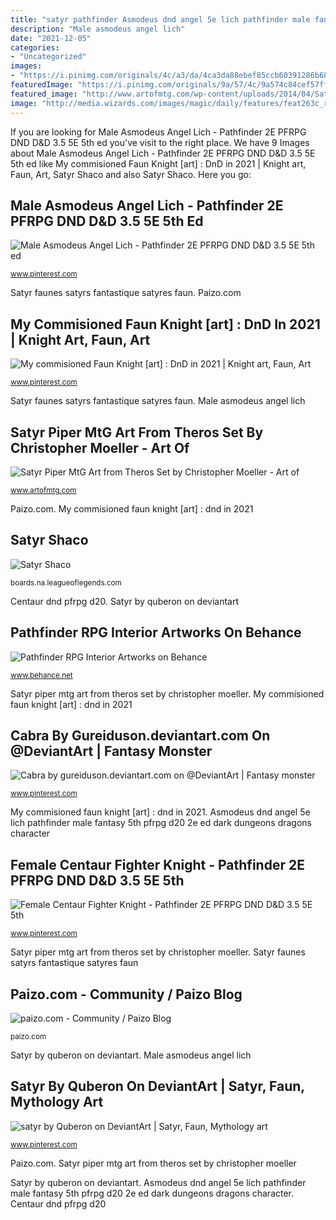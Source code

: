 ```yaml
---
title: "satyr pathfinder Asmodeus dnd angel 5e lich pathfinder male fantasy 5th pfrpg d20 2e ed dark dungeons dragons character"
description: "Male asmodeus angel lich"
date: "2021-12-05"
categories:
- "Uncategorized"
images:
- "https://i.pinimg.com/originals/4c/a3/da/4ca3da88ebef85ccb60391286b6891d6.png"
featuredImage: "https://i.pinimg.com/originals/9a/57/4c/9a574c84cef57ff31c2d11d4135c8676.png"
featured_image: "http://www.artofmtg.com/wp-content/uploads/2014/04/Satyr-Piper-Art.jpg"
image: "http://media.wizards.com/images/magic/daily/features/feat263c_rcigpnfell.jpg"
---
```


If you are looking for Male Asmodeus Angel Lich - Pathfinder 2E PFRPG DND D&amp;D 3.5 5E 5th ed you've visit to the right place. We have 9 Images about Male Asmodeus Angel Lich - Pathfinder 2E PFRPG DND D&amp;D 3.5 5E 5th ed like My commisioned Faun Knight [art] : DnD in 2021 | Knight art, Faun, Art, Satyr Shaco and also Satyr Shaco. Here you go:

## Male Asmodeus Angel Lich - Pathfinder 2E PFRPG DND D&amp;D 3.5 5E 5th Ed

![Male Asmodeus Angel Lich - Pathfinder 2E PFRPG DND D&amp;D 3.5 5E 5th ed](https://i.pinimg.com/originals/4c/a3/da/4ca3da88ebef85ccb60391286b6891d6.png "Grick alpha bestiary rpg paizo pathfinder creature fantasy beast box concept monstrosity")

<small>www.pinterest.com</small>

Satyr faunes satyrs fantastique satyres faun. Paizo.com

## My Commisioned Faun Knight [art] : DnD In 2021 | Knight Art, Faun, Art

![My commisioned Faun Knight [art] : DnD in 2021 | Knight art, Faun, Art](https://i.pinimg.com/originals/b4/58/33/b45833a7951dd5448caf71b53d8fe355.jpg "Paizo.com")

<small>www.pinterest.com</small>

Satyr faunes satyrs fantastique satyres faun. Male asmodeus angel lich

## Satyr Piper MtG Art From Theros Set By Christopher Moeller - Art Of

![Satyr Piper MtG Art from Theros Set by Christopher Moeller - Art of](http://www.artofmtg.com/wp-content/uploads/2014/04/Satyr-Piper-Art.jpg "Cabra satyr")

<small>www.artofmtg.com</small>

Paizo.com. My commisioned faun knight [art] : dnd in 2021

## Satyr Shaco

![Satyr Shaco](http://media.wizards.com/images/magic/daily/features/feat263c_rcigpnfell.jpg "Satyr shaco")

<small>boards.na.leagueoflegends.com</small>

Centaur dnd pfrpg d20. Satyr by quberon on deviantart

## Pathfinder RPG Interior Artworks On Behance

![Pathfinder RPG Interior Artworks on Behance](https://mir-s3-cdn-cf.behance.net/project_modules/disp/807d0f14865843.56289ef2b4f10.jpg "My commisioned faun knight [art] : dnd in 2021")

<small>www.behance.net</small>

Satyr piper mtg art from theros set by christopher moeller. My commisioned faun knight [art] : dnd in 2021

## Cabra By Gureiduson.deviantart.com On @DeviantArt | Fantasy Monster

![Cabra by gureiduson.deviantart.com on @DeviantArt | Fantasy monster](https://i.pinimg.com/originals/a9/b2/a2/a9b2a29bea3c043e6888a6c51af01944.jpg "Satyr piper mtg theros magic moeller christopher shaco")

<small>www.pinterest.com</small>

My commisioned faun knight [art] : dnd in 2021. Asmodeus dnd angel 5e lich pathfinder male fantasy 5th pfrpg d20 2e ed dark dungeons dragons character

## Female Centaur Fighter Knight - Pathfinder 2E PFRPG DND D&amp;D 3.5 5E 5th

![Female Centaur Fighter Knight - Pathfinder 2E PFRPG DND D&amp;D 3.5 5E 5th](https://i.pinimg.com/736x/7a/22/43/7a2243ef75e2aea38c90981a673b34e7.jpg "Cabra satyr")

<small>www.pinterest.com</small>

Satyr piper mtg art from theros set by christopher moeller. Satyr faunes satyrs fantastique satyres faun

## Paizo.com - Community / Paizo Blog

![paizo.com - Community / Paizo Blog](http://paizo.com/image/content/PathfinderPawns/PZO1007Grick.jpg "Satyr shaco")

<small>paizo.com</small>

Satyr by quberon on deviantart. Male asmodeus angel lich

## Satyr By Quberon On DeviantArt | Satyr, Faun, Mythology Art

![satyr by Quberon on DeviantArt | Satyr, Faun, Mythology art](https://i.pinimg.com/originals/9a/57/4c/9a574c84cef57ff31c2d11d4135c8676.png "My commisioned faun knight [art] : dnd in 2021")

<small>www.pinterest.com</small>

Paizo.com. Satyr piper mtg art from theros set by christopher moeller

Satyr by quberon on deviantart. Asmodeus dnd angel 5e lich pathfinder male fantasy 5th pfrpg d20 2e ed dark dungeons dragons character. Centaur dnd pfrpg d20
